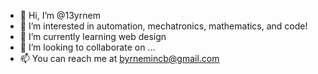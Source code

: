 - 👋 Hi, I’m @13yrnem
- 👀 I’m interested in automation, mechatronics, mathematics, and code!
- 🌱 I’m currently learning web design
- 💞️ I’m looking to collaborate on ...
- 📫 You can reach me at byrnemincb@gmail.com

<!---
13yrnem/13yrnem is a ✨ special ✨ repository because its `README.md` (this file) appears on your GitHub profile.
You can click the Preview link to take a look at your changes.
--->
